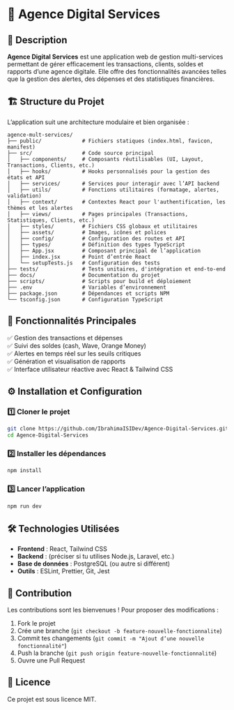 # 🚀 Agence Digital Services  

## 📌 Description  
**Agence Digital Services** est une application web de gestion multi-services permettant de gérer efficacement les transactions, clients, soldes et rapports d’une agence digitale. Elle offre des fonctionnalités avancées telles que la gestion des alertes, des dépenses et des statistiques financières.

## 🏗️ Structure du Projet  
L’application suit une architecture modulaire et bien organisée :  

```
agence-mult-services/
├── public/             # Fichiers statiques (index.html, favicon, manifest)
├── src/                # Code source principal
│   ├── components/     # Composants réutilisables (UI, Layout, Transactions, Clients, etc.)
│   ├── hooks/          # Hooks personnalisés pour la gestion des états et API
│   ├── services/       # Services pour interagir avec l’API backend
│   ├── utils/          # Fonctions utilitaires (formatage, alertes, validation)
│   ├── context/        # Contextes React pour l'authentification, les thèmes et les alertes
│   ├── views/          # Pages principales (Transactions, Statistiques, Clients, etc.)
│   ├── styles/         # Fichiers CSS globaux et utilitaires
│   ├── assets/         # Images, icônes et polices
│   ├── config/         # Configuration des routes et API
│   ├── types/          # Définition des types TypeScript
│   ├── App.jsx         # Composant principal de l’application
│   ├── index.jsx       # Point d’entrée React
│   └── setupTests.js   # Configuration des tests
├── tests/              # Tests unitaires, d'intégration et end-to-end
├── docs/               # Documentation du projet
├── scripts/            # Scripts pour build et déploiement
├── .env                # Variables d’environnement
├── package.json        # Dépendances et scripts NPM
└── tsconfig.json       # Configuration TypeScript
```

## 🎯 Fonctionnalités Principales  
✅ Gestion des transactions et dépenses  
✅ Suivi des soldes (cash, Wave, Orange Money)  
✅ Alertes en temps réel sur les seuils critiques  
✅ Génération et visualisation de rapports  
✅ Interface utilisateur réactive avec React & Tailwind CSS  

## ⚙️ Installation et Configuration  

### 1️⃣ Cloner le projet  
```bash
git clone https://github.com/IbrahimaISIDev/Agence-Digital-Services.git
cd Agence-Digital-Services
```

### 2️⃣ Installer les dépendances  
```bash
npm install
```

### 3️⃣ Lancer l’application  
```bash
npm run dev
```

## 🛠️ Technologies Utilisées  
- **Frontend** : React, Tailwind CSS  
- **Backend** : (préciser si tu utilises Node.js, Laravel, etc.)  
- **Base de données** : PostgreSQL (ou autre si différent)  
- **Outils** : ESLint, Prettier, Git, Jest  

## 📌 Contribution  
Les contributions sont les bienvenues ! Pour proposer des modifications :  
1. Fork le projet  
2. Crée une branche (`git checkout -b feature-nouvelle-fonctionnalite`)  
3. Commit tes changements (`git commit -m "Ajout d’une nouvelle fonctionnalité"`)  
4. Push la branche (`git push origin feature-nouvelle-fonctionnalité`)  
5. Ouvre une Pull Request  

## 📜 Licence  
Ce projet est sous licence MIT.  
